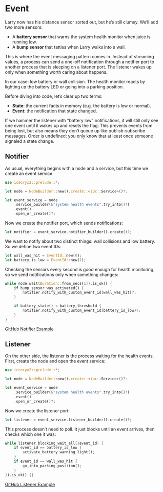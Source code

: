 # Event

Larry now has his distance sensor sorted out, but he’s still clumsy. We’ll add
two more sensors:

* A **battery sensor** that warns the system health monitor when juice is
  running low.
* A **bump sensor** that tattles when Larry walks into a wall.

This is where the event messaging pattern comes in. Instead of streaming values,
a process can send a one-off notification through a notifier port to another
process that is sleeping on a listener port. The listener wakes up only when
something worth caring about happens.

In our case: low battery or wall collision. The health monitor reacts by
lighting up the battery LED or going into a parking position.

Before diving into code, let’s clear up two terms:

* **State**: the current facts in memory (e.g. the battery is low or normal).
* **Event**: the notification that state changed.

If we hammer the listener with “battery low” notifications, it will still only
see one event until it wakes up and resets the flag. This prevents events from
being lost, but also means they don’t queue up like publish-subscribe messages.
Order is undefined; you only know that at least once someone signaled a state
change.

## Notifier

As usual, everything begins with a node and a service, but this time we create
an event service:

```rust
use iceoryx2::prelude::*;

let node = NodeBuilder::new().create::<ipc::Service>()?;

let event_service = node
    .service_builder(&"system health events".try_into()?)
    .event()
    .open_or_create()?;
```

Now we create the notifier port, which sends notifications:

```rust
let notifier = event_service.notifier_builder().create()?;
```

We want to notify about two distinct things: wall collisions and low battery.
So we define two event IDs:

```rust
let wall_was_hit = EventId::new(0);
let battery_is_low = EventId::new(1);
```

Checking the sensors every second is good enough for health monitoring, so we
send notifications only when something changes:

```rust
while node.wait(Duration::from_secs(1)).is_ok() {
    if bump_sensor_was_activated() {
        notifier.notify_with_custom_event_id(wall_was_hit)?;
    }

    if battery_state() < battery_threshold {
        notifier.notify_with_custom_event_id(battery_is_low)?;
    }
}
```

[GitHub Notifier Example](https://github.com/eclipse-iceoryx/iceoryx2/blob/main/examples/rust/event/notifier.rs)

## Listener

On the other side, the listener is the process waiting for the health events.
First,  create the node and open the event service:

```rust
use iceoryx2::prelude::*;

let node = NodeBuilder::new().create::<ipc::Service>()?;

let event_service = node
    .service_builder(&"system health events".try_into()?)
    .event()
    .open_or_create()?;
```

Now we create the listener port:

```rust
let listener = event_service.listener_builder().create()?;
```

This process doesn’t need to poll. It just blocks until an event arrives, then
checks which one it was:

```rust
while listener.blocking_wait_all(|event_id| {
    if event_id == battery_is_low {
        activate_battery_warning_light();
    }
    if event_id == wall_was_hit {
        go_into_parking_position();
    }
}).is_ok() {}
```

[GitHub Listener Example](https://github.com/eclipse-iceoryx/iceoryx2/blob/main/examples/rust/event/listener.rs)
